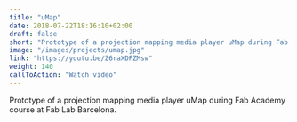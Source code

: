 ```yaml
---
title: "uMap"
date: 2018-07-22T18:16:10+02:00
draft: false
short: "Prototype of a projection mapping media player uMap during Fab Academy course at Fab Lab Barcelona."
image: "/images/projects/umap.jpg"
link: "https://youtu.be/Z6raXDFZMsw"
weight: 140
callToAction: "Watch video"
---
```


Prototype of a projection mapping media player uMap during Fab Academy course at Fab Lab Barcelona.
